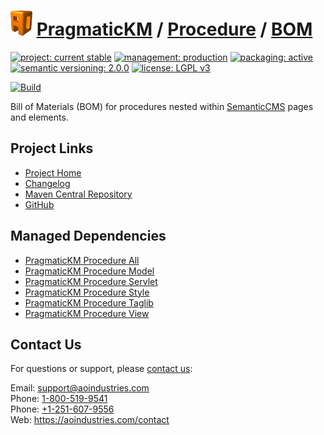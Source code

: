 # [<img src="ao-logo.png" alt="AO Logo" width="35" height="40">](https://github.com/aoindustries) [PragmaticKM](https://github.com/aoindustries/pragmatickm) / [Procedure](https://github.com/aoindustries/pragmatickm-procedure) / [BOM](https://github.com/aoindustries/pragmatickm-procedure-bom)

[![project: current stable](https://pragmatickm.com/ao-badges/project-current-stable.svg)](https://aoindustries.com/life-cycle#project-current-stable)
[![management: production](https://pragmatickm.com/ao-badges/management-production.svg)](https://aoindustries.com/life-cycle#management-production)
[![packaging: active](https://pragmatickm.com/ao-badges/packaging-active.svg)](https://aoindustries.com/life-cycle#packaging-active)  
[![semantic versioning: 2.0.0](https://pragmatickm.com/ao-badges/semver-2.0.0.svg)](http://semver.org/spec/v2.0.0.html)
[![license: LGPL v3](https://pragmatickm.com/ao-badges/license-lgpl-3.0.svg)](https://www.gnu.org/licenses/lgpl-3.0)

[![Build](https://github.com/aoindustries/pragmatickm-procedure-bom/workflows/Build/badge.svg?branch=1.x)](https://github.com/aoindustries/pragmatickm-procedure-bom/actions?query=workflow%3ABuild)

Bill of Materials (BOM) for procedures nested within [SemanticCMS](https://github.com/aoindustries/semanticcms) pages and elements.

## Project Links
* [Project Home](https://pragmatickm.com/procedure/bom/)
* [Changelog](https://pragmatickm.com/procedure/bom/changelog)
* [Maven Central Repository](https://search.maven.org/artifact/com.pragmatickm/pragmatickm-procedure-bom)
* [GitHub](https://github.com/aoindustries/pragmatickm-procedure-bom)

## Managed Dependencies
* [PragmaticKM Procedure All](https://github.com/aoindustries/pragmatickm-procedure-all)
* [PragmaticKM Procedure Model](https://github.com/aoindustries/pragmatickm-procedure-model)
* [PragmaticKM Procedure Servlet](https://github.com/aoindustries/pragmatickm-procedure-servlet)
* [PragmaticKM Procedure Style](https://github.com/aoindustries/pragmatickm-procedure-style)
* [PragmaticKM Procedure Taglib](https://github.com/aoindustries/pragmatickm-procedure-taglib)
* [PragmaticKM Procedure View](https://github.com/aoindustries/pragmatickm-procedure-view)

## Contact Us
For questions or support, please [contact us](https://aoindustries.com/contact):

Email: [support@aoindustries.com](mailto:support@aoindustries.com)  
Phone: [1-800-519-9541](tel:1-800-519-9541)  
Phone: [+1-251-607-9556](tel:+1-251-607-9556)  
Web: https://aoindustries.com/contact
